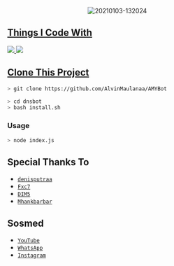 <p align="center">
<img src=https://i.ibb.co/fkXKKHH/dnsnew.jpg" alt="20210103-132024" border="0">
</p>
<p align="center">
<a href="https://github.com/denisputraa">
</p>

  
## Things I Code With
<p>
    <img
        src="https://img.shields.io/badge/node.js%20-%2343853D.svg?&style=for-the-badge&logo=node.js&logoColor=white" />
    <img
        src="https://img.shields.io/badge/javascript%20-%23323330.svg?&style=for-the-badge&logo=javascript&logoColor=%23F7DF1E" />



## Clone This Project

```bash
> git clone https://github.com/AlvinMaulanaa/AMYBot
```

```bash
> cd dnsbot
> bash install.sh
```

### Usage
```bash
> node index.js
```


## Special Thanks To
* [`denisputraa`](https://github.com/denisputraa)
* [`Fxc7`](https://github.com/Fxc7)
* [`DIM5`](https://github.com/D1M5-DARKBOT)
* [`Mhankbarbar`](https://github.com/MhankBarBar)


## Sosmed
* [`YouTube`](https://youtube.com/channel/UC8BMGsMHb6Hct_N5t99qt4A)
* [`WhatsApp`](https://chat.whatsapp.com/KGbZp4XP3pZ5m4jWrla2ou)
* [`Instagram`](https://instagram.com/alvinmaulanay_)
